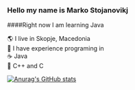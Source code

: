 ### Hello my name is Marko Stojanovikj
####Right now I am learning Java  

🌎 I live in Skopje, Macedonia  
📕 I have experience programing in  
☕ Java  
🔷 C++ and C  


[![Anurag's GitHub stats](https://github-readme-stats.vercel.app/api?username=sm791600)](https://github.com/anuraghazra/github-readme-stats)






<!--
**sm791600/sm791600** is a ✨ _special_ ✨ repository because its `README.md` (this file) appears on your GitHub profile.

Here are some ideas to get you started:

- 🔭 I’m currently working on ...
- 🌱 I’m currently learning ...
- 👯 I’m looking to collaborate on ...
- 🤔 I’m looking for help with ...
- 💬 Ask me about ...
- 📫 How to reach me: ...
- 😄 Pronouns: ...
- ⚡ Fun fact: ...
-->
